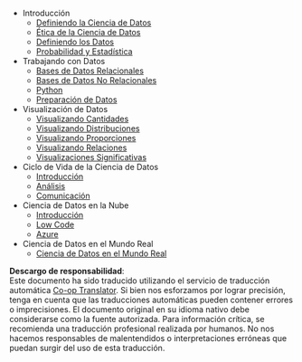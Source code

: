<!--
CO_OP_TRANSLATOR_METADATA:
{
  "original_hash": "3767555b3cc28a2865c79202f4374204",
  "translation_date": "2025-08-24T21:14:02+00:00",
  "source_file": "docs/_sidebar.md",
  "language_code": "es"
}
-->
- Introducción
  - [Definiendo la Ciencia de Datos](../1-Introduction/01-defining-data-science/README.md)
  - [Ética de la Ciencia de Datos](../1-Introduction/02-ethics/README.md)
  - [Definiendo los Datos](../1-Introduction/03-defining-data/README.md)
  - [Probabilidad y Estadística](../1-Introduction/04-stats-and-probability/README.md)
- Trabajando con Datos
  - [Bases de Datos Relacionales](../2-Working-With-Data/05-relational-databases/README.md)
  - [Bases de Datos No Relacionales](../2-Working-With-Data/06-non-relational/README.md)
  - [Python](../2-Working-With-Data/07-python/README.md)
  - [Preparación de Datos](../2-Working-With-Data/08-data-preparation/README.md)
- Visualización de Datos
  - [Visualizando Cantidades](../3-Data-Visualization/09-visualization-quantities/README.md)
  - [Visualizando Distribuciones](../3-Data-Visualization/10-visualization-distributions/README.md)
  - [Visualizando Proporciones](../3-Data-Visualization/11-visualization-proportions/README.md)
  - [Visualizando Relaciones](../3-Data-Visualization/12-visualization-relationships/README.md)
  - [Visualizaciones Significativas](../3-Data-Visualization/13-meaningful-visualizations/README.md)
- Ciclo de Vida de la Ciencia de Datos
  - [Introducción](../4-Data-Science-Lifecycle/14-Introduction/README.md)
  - [Análisis](../4-Data-Science-Lifecycle/15-analyzing/README.md)
  - [Comunicación](../4-Data-Science-Lifecycle/16-communication/README.md)
- Ciencia de Datos en la Nube
  - [Introducción](../5-Data-Science-In-Cloud/17-Introduction/README.md)
  - [Low Code](../5-Data-Science-In-Cloud/18-Low-Code/README.md)
  - [Azure](../5-Data-Science-In-Cloud/19-Azure/README.md)
- Ciencia de Datos en el Mundo Real
  - [Ciencia de Datos en el Mundo Real](../6-Data-Science-In-Wild/README.md)

**Descargo de responsabilidad**:  
Este documento ha sido traducido utilizando el servicio de traducción automática [Co-op Translator](https://github.com/Azure/co-op-translator). Si bien nos esforzamos por lograr precisión, tenga en cuenta que las traducciones automáticas pueden contener errores o imprecisiones. El documento original en su idioma nativo debe considerarse como la fuente autorizada. Para información crítica, se recomienda una traducción profesional realizada por humanos. No nos hacemos responsables de malentendidos o interpretaciones erróneas que puedan surgir del uso de esta traducción.